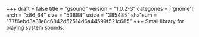+++
draft = false
title = "gsound"
version = "1.0.2-3"
categories = ['gnome']
arch = "x86_64"
size = "53888"
usize = "385485"
sha1sum = "77f6ebd3a31e8c6842d52514d6a44599f521c685"
+++
Small library for playing system sounds.